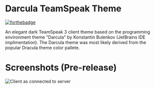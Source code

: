 # Darcula TeamSpeak Theme
[![forthebadge](http://forthebadge.com/images/badges/gluten-free.svg)](http://forthebadge.com)

An elegant dark TeamSpeak 3 client theme based on the programming environment theme "Darcula" by Konstantin Bulenkov (JetBrains IDE implimentation).
The Darcula theme was most likely derived from the popular Dracula theme color pallete.

# Screenshots (Pre-release)
![Client as connected to server](https://i.imgur.com/GADM9Kr.png "Client as connected to server")
